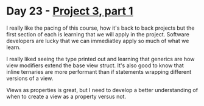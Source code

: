 # Day 23 - [Project 3, part 1](https://www.hackingwithswift.com/100/swiftui/23)

I really like the pacing of this course, how it's back to back projects but the first section of each is learning that we will apply in the project. Software developers are lucky that we can immediatley apply so much of what we learn.

I really liked seeing the type printed out and learning that generics are how view modifiers extend the base view struct. It's also good to know that inline ternaries are more performant than if statements wrapping different versions of a view.

Views as properties is great, but I need to develop a better understanding of when to create a view as a property versus not.
